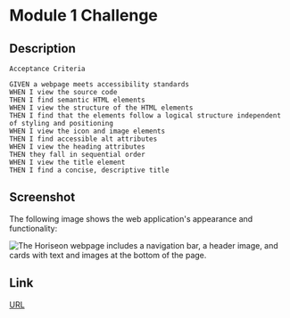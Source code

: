 #  Module 1 Challenge

## Description

```
Acceptance Criteria

GIVEN a webpage meets accessibility standards
WHEN I view the source code
THEN I find semantic HTML elements
WHEN I view the structure of the HTML elements
THEN I find that the elements follow a logical structure independent of styling and positioning
WHEN I view the icon and image elements
THEN I find accessible alt attributes
WHEN I view the heading attributes
THEN they fall in sequential order
WHEN I view the title element
THEN I find a concise, descriptive title
```
## Screenshot

The following image shows the web application's appearance and functionality:

![The Horiseon webpage includes a navigation bar, a header image, and cards with text and images at the bottom of the page.](Challenge1%20Screenshot.png)

## Link

[URL](https://paulwjang3.github.io/Challenge1/)